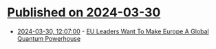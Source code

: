 # [Published on 2024-03-30](index.md)

* [2024-03-30, 12:07:00](https://soylentnews.org/article.pl?sid=24/03/28/0519204&from=rss) - [EU Leaders Want To Make Europe A Global Quantum Powerhouse](https://soylentnews.org/article.pl?sid=24/03/28/0519204&from=rss)

